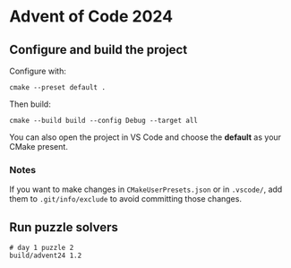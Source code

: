 # Advent of Code 2024

## Configure and build the project

Configure with:

``` shell
cmake --preset default .
```

Then build:

``` shell
cmake --build build --config Debug --target all
```

You can also open the project in VS Code and choose the **default** as your CMake present.

### Notes

If you want to make changes in `CMakeUserPresets.json` or in `.vscode/`,
add them to `.git/info/exclude` to avoid committing those changes.

## Run puzzle solvers

``` shell
# day 1 puzzle 2
build/advent24 1.2
```
